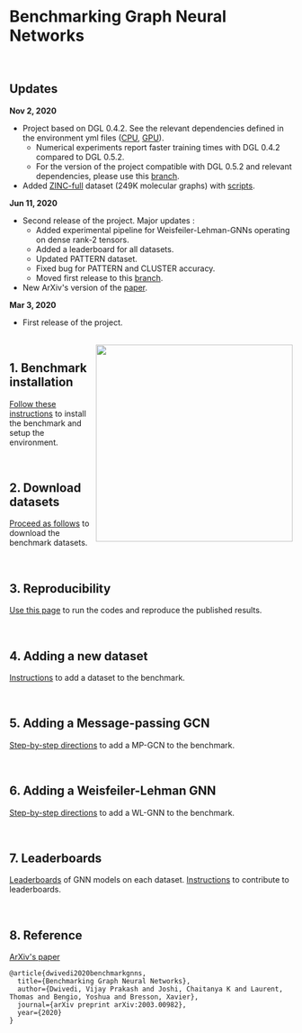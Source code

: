 

# Benchmarking Graph Neural Networks

<br>

## Updates

**Nov 2, 2020**
* Project based on DGL 0.4.2. See the relevant dependencies defined in the environment yml files ([CPU](./environment_cpu.yml), [GPU](./environment_gpu.yml)).
	+ Numerical experiments report faster training times with DGL 0.4.2 compared to DGL 0.5.2.
	+ For the version of the project compatible with DGL 0.5.2 and relevant dependencies, please use this [branch](https://github.com/graphdeeplearning/benchmarking-gnns/tree/master-dgl-0.5.2).
 * Added [ZINC-full](./data/script_download_molecules.sh) dataset (249K molecular graphs) with [scripts](./scripts/ZINC-full/).


**Jun 11, 2020**
* Second release of the project. Major updates : 
	+ Added experimental pipeline for Weisfeiler-Lehman-GNNs operating on dense rank-2 tensors.
	+ Added a leaderboard for all datasets.
	+ Updated PATTERN dataset.
	+ Fixed bug for PATTERN and CLUSTER accuracy.
	+ Moved first release to this [branch](https://github.com/graphdeeplearning/benchmarking-gnns/tree/arXivV1).
* New ArXiv's version of the [paper](https://arxiv.org/pdf/2003.00982.pdf).


**Mar 3, 2020**
* First release of the project.



<br>

<img src="./docs/gnns.jpg" align="right" width="350"/>


## 1. Benchmark installation

[Follow these instructions](./docs/01_benchmark_installation.md) to install the benchmark and setup the environment.


<br>

## 2. Download datasets

[Proceed as follows](./docs/02_download_datasets.md) to download the benchmark datasets.


<br>

## 3. Reproducibility 

[Use this page](./docs/03_run_codes.md) to run the codes and reproduce the published results.


<br>

## 4. Adding a new dataset 

[Instructions](./docs/04_add_dataset.md) to add a dataset to the benchmark.


<br>

## 5. Adding a Message-passing GCN

[Step-by-step directions](./docs/05_add_mpgcn.md) to add a MP-GCN to the benchmark.


<br>

## 6. Adding a Weisfeiler-Lehman GNN

[Step-by-step directions](./docs/06_add_wlgnn.md) to add a WL-GNN to the benchmark.


<br>

## 7. Leaderboards

[Leaderboards](./docs/07_leaderboards.md) of GNN models on each dataset. [Instructions](./docs/07_contribute_leaderboards.md) to contribute to leaderboards.


<br>

## 8. Reference 

[ArXiv's paper](https://arxiv.org/pdf/2003.00982.pdf)
```
@article{dwivedi2020benchmarkgnns,
  title={Benchmarking Graph Neural Networks},
  author={Dwivedi, Vijay Prakash and Joshi, Chaitanya K and Laurent, Thomas and Bengio, Yoshua and Bresson, Xavier},
  journal={arXiv preprint arXiv:2003.00982},
  year={2020}
}
```



<br><br><br>

